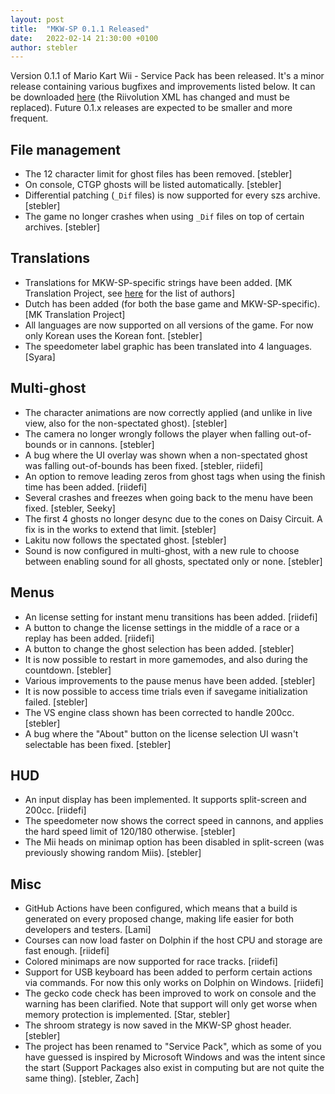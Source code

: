 ```yaml
---
layout: post
title:  "MKW-SP 0.1.1 Released"
date:   2022-02-14 21:30:00 +0100
author: stebler
---
```


Version 0.1.1 of Mario Kart Wii - Service Pack has been released. It's a minor release containing various bugfixes and improvements listed below. It can be downloaded [here](https://github.com/mkw-sp/mkw-sp/releases/download/v0.1.1/mkw-sp-v0.1.1.zip) (the Riivolution XML has changed and must be replaced). Future 0.1.x releases are expected to be smaller and more frequent.

## File management

- The 12 character limit for ghost files has been removed. [stebler]
- On console, CTGP ghosts will be listed automatically. [stebler]
- Differential patching (`_Dif` files) is now supported for every szs archive. [stebler]
- The game no longer crashes when using `_Dif` files on top of certain archives. [stebler]

## Translations

- Translations for MKW-SP-specific strings have been added. [MK Translation Project, see [here](https://docs.google.com/spreadsheets/d/1RL-Hre4N3SsjssjN0NvwV8UZm_Dx5jiuMXV5grPwMjQ/edit#gid=804064824) for the list of authors]
- Dutch has been added (for both the base game and MKW-SP-specific). [MK Translation Project]
- All languages are now supported on all versions of the game. For now only Korean uses the Korean font. [stebler]
- The speedometer label graphic has been translated into 4 languages. [Syara]

## Multi-ghost

- The character animations are now correctly applied (and unlike in live view, also for the non-spectated ghost). [stebler]
- The camera no longer wrongly follows the player when falling out-of-bounds or in cannons. [stebler]
- A bug where the UI overlay was shown when a non-spectated ghost was falling out-of-bounds has been fixed. [stebler, riidefi]
- An option to remove leading zeros from ghost tags when using the finish time has been added. [riidefi]
- Several crashes and freezes when going back to the menu have been fixed. [stebler, Seeky]
- The first 4 ghosts no longer desync due to the cones on Daisy Circuit. A fix is in the works to extend that limit. [stebler]
- Lakitu now follows the spectated ghost. [stebler]
- Sound is now configured in multi-ghost, with a new rule to choose between enabling sound for all ghosts, spectated only or none. [stebler]

## Menus

- An license setting for instant menu transitions has been added. [riidefi]
- A button to change the license settings in the middle of a race or a replay has been added. [riidefi]
- A button to change the ghost selection has been added. [stebler]
- It is now possible to restart in more gamemodes, and also during the countdown. [stebler]
- Various improvements to the pause menus have been added. [stebler]
- It is now possible to access time trials even if savegame initialization failed. [stebler]
- The VS engine class shown has been corrected to handle 200cc. [stebler]
- A bug where the "About" button on the license selection UI wasn't selectable has been fixed. [stebler]

## HUD

- An input display has been implemented. It supports split-screen and 200cc. [riidefi]
- The speedometer now shows the correct speed in cannons, and applies the hard speed limit of 120/180 otherwise. [stebler]
- The Mii heads on minimap option has been disabled in split-screen (was previously showing random Miis). [stebler]

## Misc

- GitHub Actions have been configured, which means that a build is generated on every proposed change, making life easier for both developers and testers. [Lami]
- Courses can now load faster on Dolphin if the host CPU and storage are fast enough. [riidefi]
- Colored minimaps are now supported for race tracks. [riidefi]
- Support for USB keyboard has been added to perform certain actions via commands. For now this only works on Dolphin on Windows. [riidefi]
- The gecko code check has been improved to work on console and the warning has been clarified. Note that support will only get worse when memory protection is implemented. [Star, stebler]
- The shroom strategy is now saved in the MKW-SP ghost header. [stebler]
- The project has been renamed to "Service Pack", which as some of you have guessed is inspired by Microsoft Windows and was the intent since the start (Support Packages also exist in computing but are not quite the same thing). [stebler, Zach]
